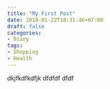 ```yaml
---
title: "My First Post"
date: 2019-01-22T18:31:46+07:00
draft: false
categories:
- Diary
tags:
- Shopping
- Health
---
```


dkjfkdfkdfjk
dfdfdf
dfdf